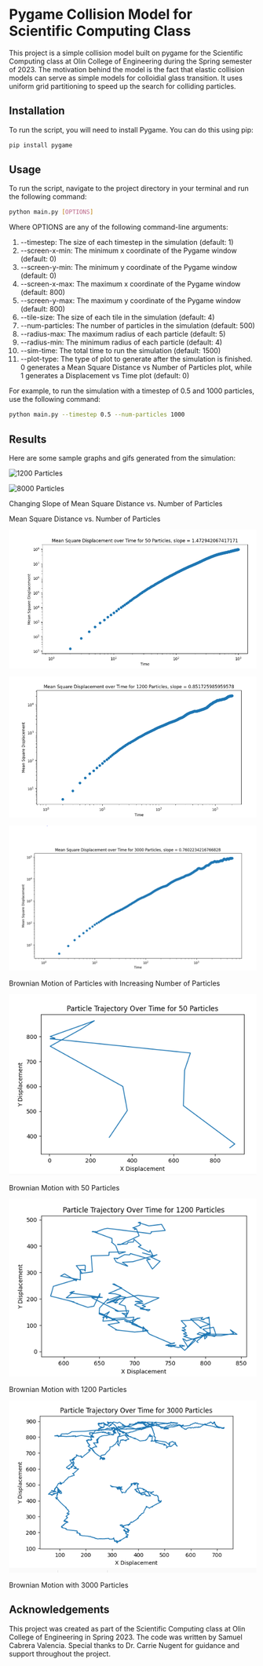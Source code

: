 # Pygame Collision Model for Scientific Computing Class

This project is a simple collision model built on pygame for the Scientific Computing class at Olin College of Engineering during the Spring semester of 2023. The motivation behind the model is the fact that elastic collision models can serve as simple models for colloidial glass transition. It uses uniform grid partitioning to speed up the search for colliding particles.

## Installation
To run the script, you will need to install Pygame. You can do this using pip:

```bash
pip install pygame
```

## Usage
To run the script, navigate to the project directory in your terminal and run the following command:


```bash
python main.py [OPTIONS]
```
Where OPTIONS are any of the following command-line arguments:

<ol>
     <li>--timestep: The size of each timestep in the simulation (default: 1) </li>
 <li>--screen-x-min: The minimum x coordinate of the Pygame window (default: 0)
 <li>--screen-y-min: The minimum y coordinate of the Pygame window (default: 0)
 <li>--screen-x-max: The maximum x coordinate of the Pygame window (default: 800)
 <li>--screen-y-max: The maximum y coordinate of the Pygame window (default: 800)
 <li>--tile-size: The size of each tile in the simulation (default: 4)
 <li>--num-particles: The number of particles in the simulation (default: 500)
 <li>--radius-max: The maximum radius of each particle (default: 5)
 <li>--radius-min: The minimum radius of each particle (default: 4)
 <li>--sim-time: The total time to run the simulation (default: 1500)
 <li>--plot-type: The type of plot to generate after the simulation is finished. 
 0 generates a Mean Square Distance vs Number of Particles plot, while 1 generates a Displacement vs Time plot (default: 0)
</ol>


For example, to run the simulation with a timestep of 0.5 and 1000 particles, use the following command:

```bash
python main.py --timestep 0.5 --num-particles 1000
```
## Results
Here are some sample graphs and gifs generated from the simulation:

![1200 Particles](/pics/1200.gif)


![8000 Particles](/pics/8000.gif)


Changing Slope of Mean Square Distance vs. Number of Particles

Mean Square Distance vs. Number of Particles

![Mean Square Distance vs. 50](/pics/msd50.PNG)

![Mean Square Distance vs. 1200](/pics/msd1200.PNG)

![Mean Square Distance vs. 3000](/pics/msd3000.PNG)


Brownian Motion of Particles with Increasing Number of Particles

![Brownian Motion 50 Particles](/pics/brownian_50.PNG)

Brownian Motion with 50 Particles

![Brownian Motion 1200 Particles](/pics/brownian_1200.png)

Brownian Motion with 1200 Particles

![Brownian Motion 3000 Particles](/pics/brownian_3000.PNG)

Brownian Motion with 3000 Particles

## Acknowledgements
This project was created as part of the Scientific Computing class at Olin College of Engineering in Spring 2023. The code was written by Samuel Cabrera Valencia. Special thanks to Dr. Carrie Nugent for guidance and support throughout the project.
